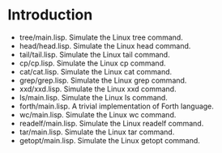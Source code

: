 # Introduction

- tree/main.lisp. Simulate the Linux tree command.
- head/head.lisp. Simulate the Linux head command.
- tail/tail.lisp. Simulate the Linux tail command.
- cp/cp.lisp. Simulate the Linux cp command.
- cat/cat.lisp. Simulate the Linux cat command.
- grep/grep.lisp. Simulate the Linux grep command.
- xxd/xxd.lisp. Simulate the Linux xxd command.
- ls/main.lisp. Simulate the Linux ls command.
- forth/main.lisp. A trivial implementation of Forth language.
- wc/main.lisp. Simulate the Linux wc command.
- readelf/main.lisp. Simulate the Linux readelf command.
- tar/main.lisp. Simulate the Linux tar command.
- getopt/main.lisp. Simulate the Linux getopt command.
